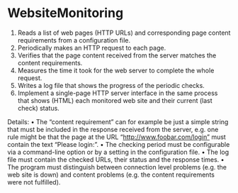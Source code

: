 # WebsiteMonitoring

1. Reads a list of web pages (HTTP URLs) and corresponding page content requirements from
a configuration file.
2. Periodically makes an HTTP request to each page.
3. Verifies that the page content received from the server matches the content requirements.
4. Measures the time it took for the web server to complete the whole request.
5. Writes a log file that shows the progress of the periodic checks.
6. Implement a single-page HTTP server interface in the same process that shows (HTML) each
monitored web site and their current (last check) status.

Details:
• The “content requirement” can for example be just a simple string that must be included in the
response received from the server, e.g. one rule might be that the page at the URL
“http://www.foobar.com/login” must contain the text “Please login:”.
• The checking period must be configurable via a command-line option or by a setting in the
configuration file.
• The log file must contain the checked URLs, their status and the response times.
• The program must distinguish between connection level problems (e.g. the web site is down)
and content problems (e.g. the content requirements were not fulfilled).
